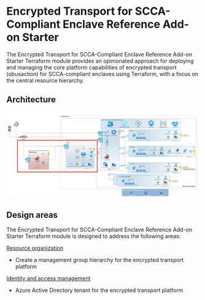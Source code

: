# Encrypted Transport for SCCA-Compliant Enclave Reference Add-on Starter

The Encrypted Transport for SCCA-Compliant Enclave Reference Add-on Starter Terraform module provides an opinionated approach for deploying and managing the core platform capabilities of encrypted transport (obusaction) for SCCA-compliant enclaves using Terraform, with a focus on the central resource hierarchy.

## Architecture

![Architecture](../../../img/encrypted-transport-architecture.png)

## Design areas

The Encrypted Transport for SCCA-Compliant Enclave Reference Add-on Starter Terraform module is designed to address the following areas:

[Resource organization](https://learn.microsoft.com/azure/cloud-adoption-framework/ready/landing-zone/design-area/resource-org)

- Create a management group hierarchy for the encrypted transport platform

[Identity and access management](https://learn.microsoft.com/azure/cloud-adoption-framework/ready/landing-zone/design-area/identity-access)

- Azure Active Directory tenant for the encrypted transport platform
